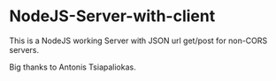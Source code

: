 NodeJS-Server-with-client
=========================

This is a NodeJS working Server with JSON url get/post for non-CORS servers.

Big thanks to Antonis Tsiapaliokas.
